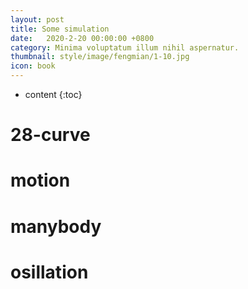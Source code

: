 ```yaml
---
layout: post
title: Some simulation 
date:   2020-2-20 00:00:00 +0800
category: Minima voluptatum illum nihil aspernatur.
thumbnail: style/image/fengmian/1-10.jpg
icon: book
---
```





* content
{:toc}





# 28-curve








# motion








# manybody








# osillation



































